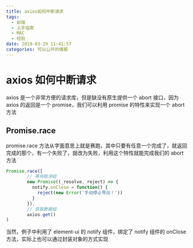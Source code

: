 ```yaml
---
title: axios如何中断请求
tags:
  - 前端
  - 上手指南
  - MAC
  - 经验
date: 2019-03-29 11:41:57
categories: 可以公开的情报
---
```


# axios 如何中断请求

axios 是一个非常方便的请求库，但是缺没有原生提供一个 abort 接口，因为 axios 的返回是一个 promise，我们可以利用 promise 的特性来实现一个 abort 方法

## Promise.race

promise.race 方法从字面意思上就是赛跑，其中只要有任意一个完成了，就返回完成的那个，有一个失败了，就改为失败，利用这个特性就能完成我们的 abort 方法

```js
Promise.race([
        // 等待取消组
        new Promise((_resolve, reject) => {
          notify.onClose = function() {
            reject(new Error('手动停止导出！'))
          }
        }),
        // 获取数据组
        axios.get()
)
```

当然，例子中利用了 element-ui 的 notify 组件，绑定了 notify 组件的 onClose 方法，实际上也可以通过封装对象的方式实现

